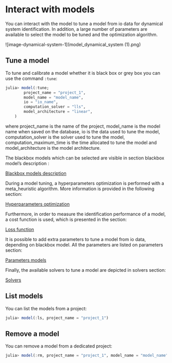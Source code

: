 # Interact with models

You can interact with the model to tune a model from io data for dynamical system identification. In addition, a large number of parameters are available to select the model to be tuned and the optimization algorithm.

![image-dynamical-system-1](model_dynamical_system (1).png)

## Tune a model

To tune and calibrate a model whether it is black box or grey box you can use the command `:tune`:

```julia
julia> model(:tune; 
        project_name = "project_1",
        model_name = "model_name",
        io = "io_name",
        computation_solver = "lls",
        model_architecture = "linear", 
    )
```

where project\_name is the name of the project, model\_name is the model name when saved on the database, io is the data used to tune the model, computation\_solver is the solver used to tune the model, computation\_maximum\_time is the time allocated to tune the model and model\_architecture is the model architecture.

The blackbox models which can be selected are visible in section blackbox model’s description :

[ Blackbox models description](@ref)

During a model tuning, a hyperparameters optimization is performed with a meta\_heuristic algorithm. More information is provided in the following section:

[Hyperparameters optimization](@ref)

Furthermore, in order to measure the identification performance of a model, a cost function is used, which is presented in the section:

[Loss function](@ref)

It is possible to add extra parameters to tune a model from io data, depending on blackbox model. All the parameters are listed on parameters section:

[Parameters models](@ref)

Finally, the available solvers to tune a model are depicted in solvers section:

[Solvers](@ref)

## List models

You can list the models from a project:

```julia
julia> model(:ls, project_name = "project_1")
```

## Remove a model

You can remove a model from a dedicated project:

```julia
julia> model(:rm, project_name = "project_1", model_name = "model_name")
```